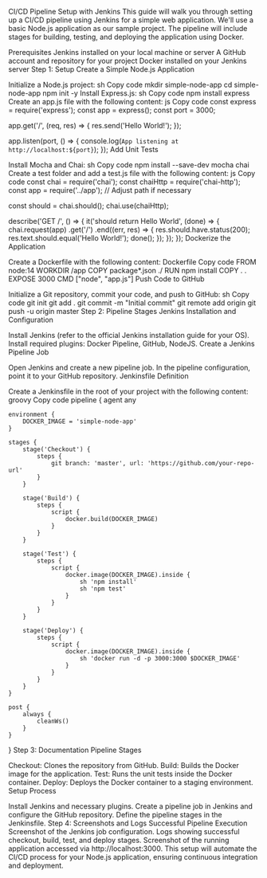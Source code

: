 CI/CD Pipeline Setup with Jenkins
This guide will walk you through setting up a CI/CD pipeline using Jenkins for a simple web application. We'll use a basic Node.js application as our sample project. The pipeline will include stages for building, testing, and deploying the application using Docker.

Prerequisites
Jenkins installed on your local machine or server
A GitHub account and repository for your project
Docker installed on your Jenkins server
Step 1: Setup
Create a Simple Node.js Application

Initialize a Node.js project:
sh
Copy code
mkdir simple-node-app
cd simple-node-app
npm init -y
Install Express.js:
sh
Copy code
npm install express
Create an app.js file with the following content:
js
Copy code
const express = require('express');
const app = express();
const port = 3000;

app.get('/', (req, res) => {
  res.send('Hello World!');
});

app.listen(port, () => {
  console.log(`App listening at http://localhost:${port}`);
});
Add Unit Tests

Install Mocha and Chai:
sh
Copy code
npm install --save-dev mocha chai
Create a test folder and add a test.js file with the following content:
js
Copy code
const chai = require('chai');
const chaiHttp = require('chai-http');
const app = require('../app'); // Adjust path if necessary

const should = chai.should();
chai.use(chaiHttp);

describe('GET /', () => {
  it('should return Hello World', (done) => {
    chai.request(app)
      .get('/')
      .end((err, res) => {
        res.should.have.status(200);
        res.text.should.equal('Hello World!');
        done();
      });
  });
});
Dockerize the Application

Create a Dockerfile with the following content:
Dockerfile
Copy code
FROM node:14
WORKDIR /app
COPY package*.json ./
RUN npm install
COPY . .
EXPOSE 3000
CMD ["node", "app.js"]
Push Code to GitHub

Initialize a Git repository, commit your code, and push to GitHub:
sh
Copy code
git init
git add .
git commit -m "Initial commit"
git remote add origin <your-repo-url>
git push -u origin master
Step 2: Pipeline Stages
Jenkins Installation and Configuration

Install Jenkins (refer to the official Jenkins installation guide for your OS).
Install required plugins: Docker Pipeline, GitHub, NodeJS.
Create a Jenkins Pipeline Job

Open Jenkins and create a new pipeline job.
In the pipeline configuration, point it to your GitHub repository.
Jenkinsfile Definition

Create a Jenkinsfile in the root of your project with the following content:
groovy
Copy code
pipeline {
    agent any
    
    environment {
        DOCKER_IMAGE = 'simple-node-app'
    }

    stages {
        stage('Checkout') {
            steps {
                git branch: 'master', url: 'https://github.com/your-repo-url'
            }
        }
        
        stage('Build') {
            steps {
                script {
                    docker.build(DOCKER_IMAGE)
                }
            }
        }
        
        stage('Test') {
            steps {
                script {
                    docker.image(DOCKER_IMAGE).inside {
                        sh 'npm install'
                        sh 'npm test'
                    }
                }
            }
        }
        
        stage('Deploy') {
            steps {
                script {
                    docker.image(DOCKER_IMAGE).inside {
                        sh 'docker run -d -p 3000:3000 $DOCKER_IMAGE'
                    }
                }
            }
        }
    }

    post {
        always {
            cleanWs()
        }
    }
}
Step 3: Documentation
Pipeline Stages

Checkout: Clones the repository from GitHub.
Build: Builds the Docker image for the application.
Test: Runs the unit tests inside the Docker container.
Deploy: Deploys the Docker container to a staging environment.
Setup Process

Install Jenkins and necessary plugins.
Create a pipeline job in Jenkins and configure the GitHub repository.
Define the pipeline stages in the Jenkinsfile.
Step 4: Screenshots and Logs
Successful Pipeline Execution
Screenshot of the Jenkins job configuration.
Logs showing successful checkout, build, test, and deploy stages.
Screenshot of the running application accessed via http://localhost:3000.
This setup will automate the CI/CD process for your Node.js application, ensuring continuous integration and deployment.
